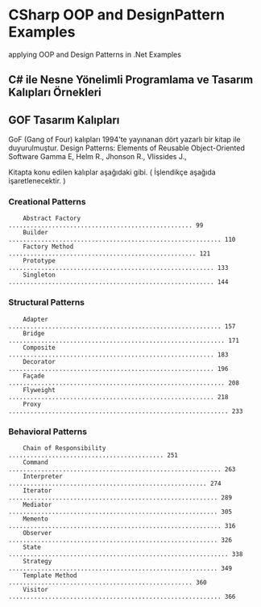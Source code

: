 # CSharp OOP and DesignPattern Examples
applying OOP and Design Patterns in .Net Examples

## C# ile Nesne Yönelimli Programlama ve Tasarım Kalıpları Örnekleri

## GOF Tasarım Kalıpları

GoF (Gang of Four) kalıpları 1994'te yayınanan dört yazarlı bir kitap ile duyurulmuştur.
    Design Patterns: Elements of Reusable Object-Oriented Software
    Gamma E, Helm R., Jhonson R., Vlissides J., 
    
Kitapta konu edilen kalıplar aşağıdaki gibi. ( İşlendikçe aşağıda işaretlenecektir. )

### Creational Patterns
		Abstract Factory ................................................... 99
        Builder ........................................................... 110
        Factory Method .................................................... 121
        Prototype ......................................................... 133
        Singleton ......................................................... 144
        
### Structural Patterns
        Adapter ........................................................... 157
        Bridge ............................................................ 171
        Composite ......................................................... 183
		Decorator ......................................................... 196
		Façade ............................................................ 208
		Flyweight ......................................................... 218
		Proxy ............................................................. 233
    
### Behavioral Patterns
		Chain of Responsibility ........................................... 251
		Command ........................................................... 263
		Interpreter ....................................................... 274
		Iterator .......................................................... 289
		Mediator .......................................................... 305
		Memento ........................................................... 316
		Observer .......................................................... 326
		State ............................................................. 338
		Strategy .......................................................... 349
		Template Method ................................................... 360
		Visitor ........................................................... 366
